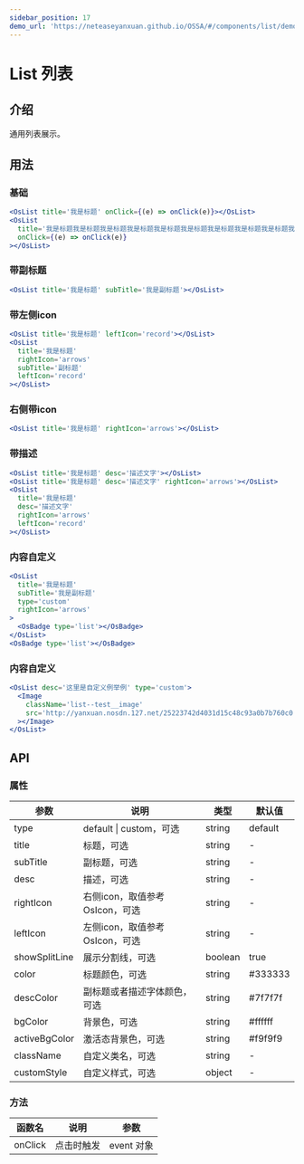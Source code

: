 ```yaml
---
sidebar_position: 17
demo_url: 'https://neteaseyanxuan.github.io/OSSA/#/components/list/demo/index'
---
```


# List 列表

## 介绍
通用列表展示。

## 用法
### 基础
```jsx
<OsList title='我是标题' onClick={(e) => onClick(e)}></OsList>
<OsList
  title='我是标题我是标题我是标题我是标题我是标题我是标题我是标题我是标题我是标题我是标题我是标题我是标题'
  onClick={(e) => onClick(e)}
></OsList>
```
### 带副标题
```jsx
<OsList title='我是标题' subTitle='我是副标题'></OsList>
```
### 带左侧icon
```jsx
<OsList title='我是标题' leftIcon='record'></OsList>
<OsList
  title='我是标题'
  rightIcon='arrows'
  subTitle='副标题'
  leftIcon='record'
></OsList>
```
### 右侧带icon
```jsx
<OsList title='我是标题' rightIcon='arrows'></OsList>
```
### 带描述
```jsx
<OsList title='我是标题' desc='描述文字'></OsList>
<OsList title='我是标题' desc='描述文字' rightIcon='arrows'></OsList>
<OsList
  title='我是标题'
  desc='描述文字'
  rightIcon='arrows'
  leftIcon='record'
></OsList>
```
### 内容自定义
```jsx
<OsList
  title='我是标题'
  subTitle='我是副标题'
  type='custom'
  rightIcon='arrows'
>
  <OsBadge type='list'></OsBadge>
</OsList>
<OsBadge type='list'></OsBadge>
```
### 内容自定义
```jsx
<OsList desc='这里是自定义例举例' type='custom'>
  <Image
    className='list--test__image'
    src='http://yanxuan.nosdn.127.net/25223742d4031d15c48c93a0b7b760c0.jpg?imageView&thumbnail=160x0&quality=95'
  ></Image>
</OsList>
```



## API
### 属性
|参数|说明|类型|默认值|
|------|------|------|------|
|type|default \| custom，可选|string|default|
|title|标题，可选|string|-|
|subTitle|副标题，可选|string|-|
|desc|描述，可选|string|-|
|rightIcon|右侧icon，取值参考OsIcon，可选|string|-|
|leftIcon|左侧icon，取值参考OsIcon，可选|string|-|
|showSplitLine|展示分割线，可选|boolean|true|
|color|标题颜色，可选|string|#333333|
|descColor|副标题或者描述字体颜色，可选|string|#7f7f7f|
|bgColor|背景色，可选|string|#ffffff|
|activeBgColor|激活态背景色，可选|string|#f9f9f9|
|className|自定义类名，可选|string|-|
|customStyle|自定义样式，可选|object|-|


### 方法
|函数名|说明|参数|
|------|------|------|
|onClick|点击时触发|event 对象|

